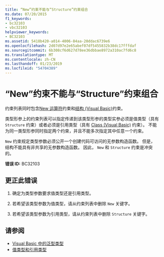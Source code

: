 ```yaml
---
title: “New”约束不能与“Structure”约束组合
ms.date: 07/20/2015
f1_keywords:
- bc32103
- vbc32103
helpviewer_keywords:
- BC32103
ms.assetid: 5418b420-a014-4006-84aa-20ddac6739e6
ms.openlocfilehash: 2d07d97e2e65abef07df5455832b38dc17fffdaf
ms.sourcegitcommit: 6b308cf6d627d78ee36dbbae8972a310ac7fd6c8
ms.translationtype: MT
ms.contentlocale: zh-CN
ms.lasthandoff: 01/23/2019
ms.locfileid: "54704389"
---
```

# <a name="new-constraint-and-structure-constraint-cannot-be-combined"></a>“New”约束不能与“Structure”约束组合
约束列表同时包含[New 运算符](../../visual-basic/language-reference/operators/new-operator.md)约束和[结构 (Visual Basic)](../../visual-basic/language-reference/statements/structure-statement.md)约束。  
  
 类型形参上的约束列表可以指定传递到该类型形参的类型实参必须是值类型（具有 `Structure` 约束）或者必须是引用类型（具有 [Class (Visual Basic)](../../visual-basic/language-reference/statements/class-statement.md) 约束）。 不能为同一类型形参同时指定两个约束，并且不能多次指定其中任意一个约束。  
  
 `New` 约束规定类型参数必须公开一个创建代码可访问的无参数构造函数。 但是，结构不能具有非共享的无参数构造函数。 因此， `New` 和 `Structure` 约束是冲突的。  
  
 **错误 ID:** BC32103  
  
## <a name="to-correct-this-error"></a>更正此错误  
  
1.  确定为类型参数要求值类型还是引用类型。  
  
2.  若希望该类型参数为值类型，请从约束列表中删除 `New` 关键字。  
  
3.  若希望该类型参数为引用类型，请从约束列表中删除 `Structure` 关键字。  
  
## <a name="see-also"></a>请参阅

- [Visual Basic 中的泛型类型](../../visual-basic/programming-guide/language-features/data-types/generic-types.md)
- [值类型和引用类型](../../visual-basic/programming-guide/language-features/data-types/value-types-and-reference-types.md)
